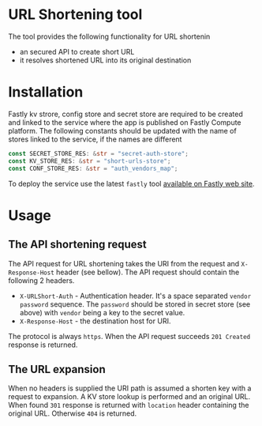 # URL Shortening tool
The tool provides the following functionality for URL shortenin
* an secured API to create short URL
* it resolves shortened URL into its original destination

# Installation
Fastly kv strore, config store and secret store are required to be created and linked to the service where the app is published on Fastly Compute platform. 
The following constants should be updated with the name of stores linked to the service, if the names are different

```rust
const SECRET_STORE_RES: &str = "secret-auth-store";
const KV_STORE_RES: &str = "short-urls-store";
const CONF_STORE_RES: &str = "auth_vendors_map";
```
To deploy the service use the latest `fastly` tool [available on Fastly web site](https://developer.fastly.com/learning/tools/cli/).

# Usage
## The API shortening request
The API request for URL shortening takes the URI from the request and `X-Response-Host` header (see bellow). The API request should contain the following 2 headers. 
* `X-URLShort-Auth` - Authentication header. It's a space separated `vendor password` sequence. The `password` should be stored in secret store (see above) with `vendor` being a key to the secret value.
* `X-Response-Host` - the destination host for URI.

The protocol is always `https`. When the API request succeeds `201 Created` response is returned.
## The URL expansion
When no headers is supplied the URI path is assumed a shorten key with a request to expansion. A KV store lookup is performed and an original URL. When found `301` response is returned with `location` header containing the original URL. Otherwise `404` is returned. 

